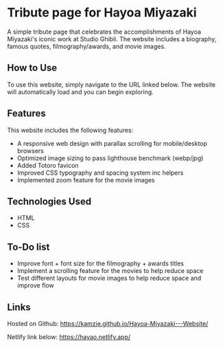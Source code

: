 # Tribute page for Hayoa Miyazaki

A simple tribute page that celebrates the accomplishments of Hayoa Miyazaki's iconic work at Studio Ghibli. The website includes a biography, famous quotes, filmography/awards, and movie images.

## How to Use

To use this website, simply navigate to the URL linked below. The website will automatically load and you can begin exploring.

## Features

This website includes the following features:

* A responsive web design with parallax scrolling for mobile/desktop browsers
* Optimized image sizing to pass lighthouse benchmark (webp/jpg)
* Added Totoro favicon
* Improved CSS typography and spacing system inc helpers
* Implemented zoom feature for the movie images

## Technologies Used

* HTML
* CSS

## To-Do list

* Improve font + font size for the filmography + awards titles
* Implement a scrolling feature for the movies to help reduce space
* Test different layouts for movie images to help reduce space and improve flow 

## Links

Hosted on Github: https://kamzie.github.io/Hayoa-Miyazaki---Website/

Netlify link below: https://hayao.netlify.app/
